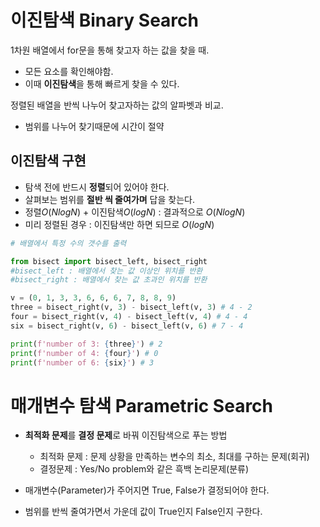 # 이진탐색 Binary Search

1차원 배열에서 for문을 통해 찾고자 하는 값을 찾을 때.  
- 모든 요소를 확인해야함.
- 이때 **이진탐색**을 통해 빠르게 찾을 수 있다.  

정렬된 배열을 반씩 나누어 찾고자하는 값의 알파벳과 비교.
- 범위를 나누어 찾기때문에 시간이 절약

## 이진탐색 구현
- 탐색 전에 반드시 **정렬**되어 있어야 한다.
- 살펴보는 범위를 **절반 씩 줄여가며** 답을 찾는다.  
- 정렬$O(NlogN)$ + 이진탐색$O(logN)$ : 결과적으로 $O(NlogN)$
- 미리 정렬된 경우 : 이진탐색만 하면 되므로 $O(logN)$
```python
# 배열에서 특정 수의 갯수를 출력

from bisect import bisect_left, bisect_right
#bisect_left : 배열에서 찾는 값 이상인 위치를 반환
#bisect_right : 배열에서 찾는 값 초과인 위치를 반환

v = (0, 1, 3, 3, 6, 6, 6, 7, 8, 8, 9)
three = bisect_right(v, 3) - bisect_left(v, 3) # 4 - 2
four = bisect_right(v, 4) - bisect_left(v, 4) # 4 - 4
six = bisect_right(v, 6) - bisect_left(v, 6) # 7 - 4

print(f'number of 3: {three}') # 2
print(f'number of 4: {four}') # 0
print(f'number of 6: {six}') # 3
```

# 매개변수 탐색 Parametric Search

- **최적화 문제**를 **결정 문제**로 바꿔 이진탐색으로 푸는 방법

    - 최적화 문제 : 문제 상황을 만족하는 변수의 최소, 최대를 구하는 문제(회귀)
    - 결정문제 : Yes/No problem와 같은 흑백 논리문제(분류)

- 매개변수(Parameter)가 주어지면 True, False가 결정되어야 한다.
- 범위를 반씩 줄여가면서 가운데 값이 True인지 False인지 구한다.




